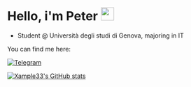 # Hello, i'm Peter <img src="https://raw.githubusercontent.com/MartinHeinz/MartinHeinz/master/wave.gif" width="30px">

- Student @ Università degli studi di Genova, majoring in IT

You can find me here:

[![Telegram][1.2]][1]

[![Xample33's GitHub stats](https://github-readme-stats.vercel.app/api?username=xample33)](https://github.com/xample33/github-readme-stats)

[1.2]: https://img.shields.io/badge/Twitter-1DA1F2?style=for-the-badge&logo=twitter&logoColor=white

[1]: https://t.me/xamplee
